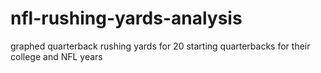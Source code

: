 # nfl-rushing-yards-analysis
graphed quarterback rushing yards for 20 starting quarterbacks for their college and NFL years
